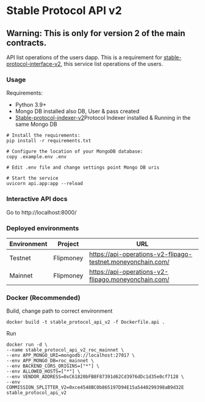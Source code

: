 # Stable Protocol API v2

## Warning: This is only for version 2 of the main contracts.

API list operations of the users dapp. This is a requirement for [stable-protocol-interface-v2](https://github.com/money-on-chain/stable-protocol-interface-v2), this service list operations of the users.

### Usage

Requirements:

* Python 3.9+
* Mongo DB installed also DB, User & pass created
* [Stable-protocol-indexer-v2](https://github.com/money-on-chain/stable-protocol-indexer-v2)Protocol Indexer installed & Running in the same Mongo DB

```
# Install the requirements:
pip install -r requirements.txt

# Configure the location of your MongoDB database:
copy .example.env .env

# Edit .env file and change settings point Mongo DB uris 

# Start the service
uvicorn api.app:app --reload
```

### Interactive API docs

Go to http://localhost:8000/


### Deployed environments


| Environment   | Project   | URL                                                         | 
|---------------|-----------|-------------------------------------------------------------|
| Testnet       | Flipmoney | https://api-operations-v2-flipago-testnet.moneyonchain.com/ |
| Mainnet       | Flipmoney | https://api-operations-v2-flipago.moneyonchain.com/         |

### Docker (Recommended)

Build, change path to correct environment

```
docker build -t stable_protocol_api_v2 -f Dockerfile.api .
```

Run

```
docker run -d \
--name stable_protocol_api_v2_roc_mainnet \
--env APP_MONGO_URI=mongodb://localhost:27017 \
--env APP_MONGO_DB=roc_mainnet \
--env BACKEND_CORS_ORIGINS=["*"] \
--env ALLOWED_HOSTS=["*"] \
--env VENDOR_ADDRESS=0xC61820bFB8F87391d62Cd3976dDc1d35e0cf7128 \
--env COMMISSION_SPLITTER_V2=0xce4548BC0b865197D94E15a5440299398aB9d32E
stable_protocol_api_v2
```


